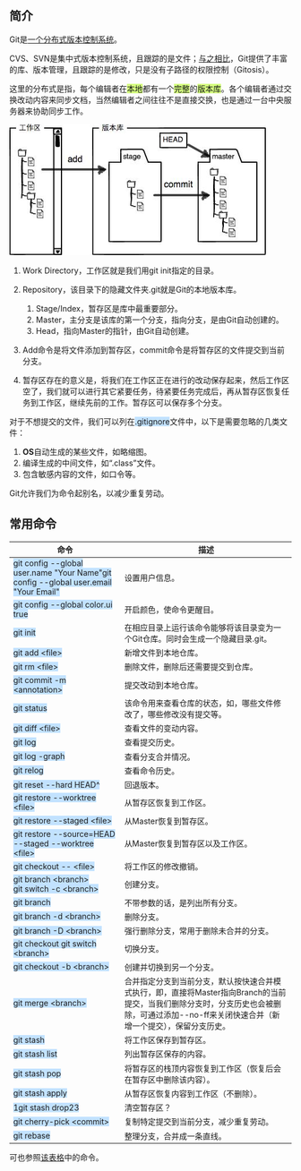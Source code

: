 ## 简介

Git是[一个分布式版本控制系统](https://www.liaoxuefeng.com/wiki/896043488029600)。

CVS、SVN是集中式版本控制系统，且跟踪的是文件；[与之相比](https://www.cnblogs.com/dazhidacheng/p/7478438.html)，Git提供了丰富的库、版本管理，且跟踪的是修改，只是没有子路径的权限控制（Gitosis）。

这里的分布式是指，每个编辑者在<span style=background:#d4fe7f>本地</span>都有一个<span style=background:#d4fe7f>完整</span>的<span style=background:#d4fe7f>版本库</span>。各个编辑者通过交换改动内容来同步文档，当然编辑者之间往往不是直接交换，也是通过一台中央服务器来协助同步工作。

![](../images/10/git-area.jfif)

1. Work Directory，工作区就是我们用git init指定的目录。

2. Repository，该目录下的隐藏文件夹.git就是Git的本地版本库。

   1. Stage/Index，暂存区是库中最重要部分。
   2. Master，主分支是该库的第一个分支，指向分支，是由Git自动创建的。
   3. Head，指向Master的指针，由Git自动创建。

4. Add命令是将文件添加到暂存区，commit命令是将暂存区的文件提交到当前分支。

5. 暂存区存在的意义是，将我们在工作区正在进行的改动保存起来，然后工作区空了，我们就可以进行其它紧要任务，待紧要任务完成后，再从暂存区恢复任务到工作区，继续先前的工作。暂存区可以保存多个分支。

对于不想提交的文件，我们可以列在<span style=background:#c2e2ff>.gitignore</span>文件中，以下是需要忽略的几类文件：

1. **OS**自动生成的某些文件，如略缩图。
2. 编译生成的中间文件，如“.class”文件。
3. 包含敏感内容的文件，如口令等。

Git允许我们为命令起别名，以减少重复劳动。



## 常用命令

| **命令**                                                     | **描述**                                                     |
| ------------------------------------------------------------ | ------------------------------------------------------------ |
| <span style=background:#c2e2ff>git config --global user.name "Your Name"git config --global user.email "Your Email"</span> | 设置用户信息。                                               |
| <span style=background:#c2e2ff>git config --global color.ui true</span> | 开启颜色，使命令更醒目。                                     |
| <span style=background:#c2e2ff>git init</span>               | 在相应目录上运行该命令能够将该目录变为一个Git仓库。同时会生成一个隐藏目录.git。 |
| <span style=background:#c2e2ff>git add \<file></span>        | 新增文件到本地仓库。                                         |
| <span style=background:#c2e2ff>git rm \<file></span>         | 删除文件，删除后还需要提交到仓库。                           |
| <span style=background:#c2e2ff>git commit -m \<annotation></span> | 提交改动到本地仓库。                                         |
| <span style=background:#c2e2ff>git status</span>             | 该命令用来查看仓库的状态，如，哪些文件修改了，哪些修改没有提交等。 |
| <span style=background:#c2e2ff>git diff \<file></span>       | 查看文件的变动内容。                                         |
| <span style=background:#c2e2ff>git log</span>                | 查看提交历史。                                               |
| <span style=background:#c2e2ff>git log -graph</span>         | 查看分支合并情况。                                           |
| <span style=background:#c2e2ff>git relog</span>              | 查看命令历史。                                               |
| <span style=background:#c2e2ff>git reset --hard HEAD^</span> | 回退版本。                                                   |
| <span style=background:#c2e2ff>git restore --worktree \<file></span> | 从暂存区恢复到工作区。                                       |
| <span style=background:#c2e2ff>git restore --staged \<file></span> | 从Master恢复到暂存区。                                       |
| <span style=background:#c2e2ff>git restore --source=HEAD --staged --worktree \<file></span> | 从Master恢复到暂存区以及工作区。                             |
| <span style=background:#c2e2ff>git checkout -- \<file></span> | 将工作区的修改撤销。                                         |
| <span style=background:#c2e2ff>git branch  \<branch></span><br/><span style=background:#c2e2ff>git switch -c \<branch></span> | 创建分支。                                                   |
| <span style=background:#c2e2ff>git branch</span>             | 不带参数的话，是列出所有分支。                               |
| <span style=background:#c2e2ff>git branch -d \<branch></span> | 删除分支。                                                   |
| <span style=background:#c2e2ff>git branch -D \<branch></span> | 强行删除分支，常用于删除未合并的分支。                       |
| <span style=background:#c2e2ff>git checkout git switch \<branch></span> | 切换分支。                                                   |
| <span style=background:#c2e2ff>git checkout -b \<branch></span> | 创建并切换到另一个分支。                                     |
| <span style=background:#c2e2ff>git merge \<branch></span>    | 合并指定分支到当前分支，默认按快速合并模式执行，即，直接将Master指向Branch的当前提交，当我们删除分支时，分支历史也会被删除，可通过添加--no-ff来关闭快速合并（新增一个提交），保留分支历史。 |
| <span style=background:#c2e2ff>git stash</span>              | 将工作区保存到暂存区。                                       |
| <span style=background:#c2e2ff>git stash list</span>         | 列出暂存区保存的内容。                                       |
| <span style=background:#c2e2ff>git stash pop</span>          | 将暂存区的栈顶内容恢复到工作区（恢复后会在暂存区中删除该内容）。 |
| <span style=background:#c2e2ff>git stash apply</span>        | 从暂存区恢复内容到工作区（不删除）。                         |
| <span style=background:#c2e2ff>1git stash drop23</span>      | 清空暂存区？                                                 |
| <span style=background:#c2e2ff>git cherry-pick \<commit></span> | 复制特定提交到当前分支，减少重复劳动。                       |
| <span style=background:#c2e2ff>git rebase</span>             | 整理分支，合并成一条直线。                                   |

可也参照[该表格](https://liaoxuefeng.gitee.io/resource.liaoxuefeng.com/git/git-cheat-sheet.pdf)中的命令。